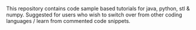 This repository contains code sample based tutorials for java, python, stl & numpy. Suggested for users who wish to switch over from other coding languages / learn from commented code snippets.
